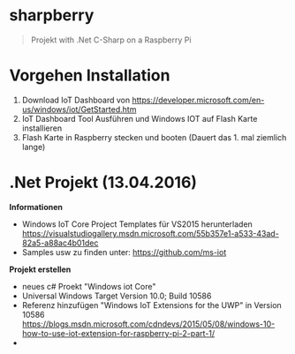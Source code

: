 # sharpberry
> Projekt with .Net C-Sharp on a Raspberry Pi

# Vorgehen Installation
1. Download IoT Dashboard von https://developer.microsoft.com/en-us/windows/iot/GetStarted.htm
2. IoT Dashboard Tool Ausführen und Windows IOT auf Flash Karte installieren
3. Flash Karte in Raspberry stecken und booten (Dauert das 1. mal ziemlich lange)


# .Net Projekt (13.04.2016)
**Informationen**
- Windows IoT Core Project Templates für VS2015 herunterladen https://visualstudiogallery.msdn.microsoft.com/55b357e1-a533-43ad-82a5-a88ac4b01dec
- Samples usw zu finden unter: https://github.com/ms-iot

**Projekt erstellen**
- neues c# Proekt "Windows iot Core"
- Universal Windows Target Version 10.0; Build 10586
- Referenz hinzufügen "Windows IoT Extensions for the UWP" in Version 10586 https://blogs.msdn.microsoft.com/cdndevs/2015/05/08/windows-10-how-to-use-iot-extension-for-raspberry-pi-2-part-1/
- 
